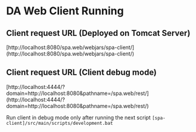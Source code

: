 DA Web Client Running
==================

## Client request URL (Deployed on Tomcat Server)
[http://localhost:8080/spa.web/webjars/spa-client/]
(http://localhost:8080/spa.web/webjars/spa-client/)

## Client request URL (Client debug mode)
[http://localhost:4444/?domain=http://localhost:8080&pathname=/spa.web/rest/]
(http://localhost:4444/?domain=http://localhost:8080&pathname=/spa.web/rest/)

Run client in debug mode only after running the next script
`[spa-client]/src/main/scripts/development.bat`

